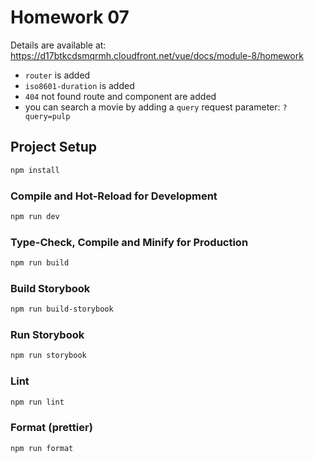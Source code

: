 # Homework 07

Details are available at: https://d17btkcdsmqrmh.cloudfront.net/vue/docs/module-8/homework

* `router` is added
* `iso8601-duration` is added
* `404` not found route and component are added
* you can search a movie by adding a `query` request parameter: `?query=pulp`

## Project Setup

```sh
npm install
```

### Compile and Hot-Reload for Development

```sh
npm run dev
```

### Type-Check, Compile and Minify for Production

```sh
npm run build
```

### Build Storybook

```sh
npm run build-storybook
```

### Run Storybook

```sh
npm run storybook
```

### Lint

```sh
npm run lint
```

### Format (prettier)

```sh
npm run format
```
